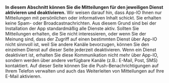 **In diesem Abschnitt können Sie die Mitteilungen für den jeweiligen Dienst aktivieren und deaktivieren.** Wir weisen darauf hin, dass App-IO Ihnen nur Mitteilungen mit persönlichen oder informativen Inhalt schickt. Sie erhalten keine Spam- oder Broadcastnachrichten. Aus diesem Grund sind bei der Installation der App standardmäßig alle Dienste aktiv.
Sollten Sie Mitteilungen erhalten, die Sie nicht interessieren, oder wenn Sie der Meinung sind, dass der Zugriff auf einen bestimmten Dienst über App-IO nicht sinnvoll ist, weil Sie andere Kanäle bevorzugen, können Sie den einzelnen Dienst auf dieser Seite jederzeit deaktivieren. Wenn ein Dienst deaktiviert ist, erhalten Sie diese Kommunikation nicht mehr über App-IO, sondern werden über andere verfügbare Kanäle (z.B.: E-Mail, Post, SMS) kontaktiert.
Auf dieser Seite können Sie die Push-Benachrichtigungen auf Ihrem Telefon verwalten und auch das Weiterleiten von Mitteilungen auf Ihre E-Mail aktivieren.